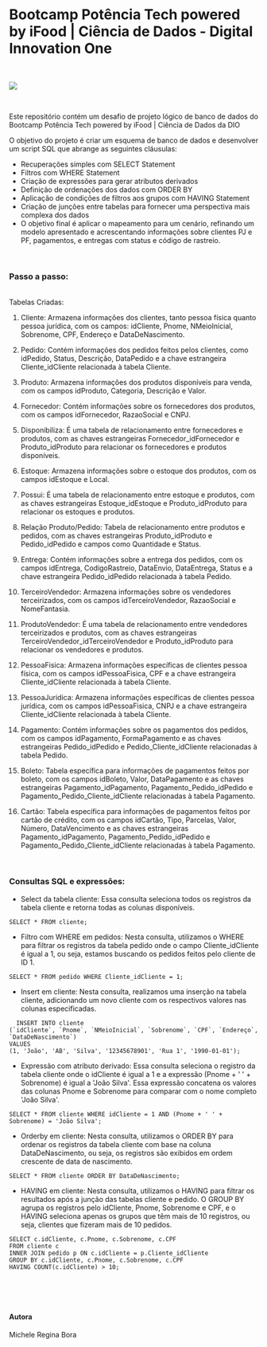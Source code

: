 # Bootcamp Potência Tech powered by iFood | Ciência de Dados - Digital Innovation One

</br>

![](https://img.shields.io/badge/MySQL-4479A1.svg?style=for-the-badge&logo=MySQL&logoColor=white)

</br> 

Este repositório contém um desafio de projeto lógico de banco de dados do Bootcamp Potência Tech powered by iFood | Ciência de Dados da DIO

O objetivo do projeto é criar um esquema de banco de dados e desenvolver um script SQL que abrange as seguintes cláusulas:
</br>

* Recuperações simples com SELECT Statement
* Filtros com WHERE Statement
* Criação de expressões para gerar atributos derivados
* Definição de ordenações dos dados com ORDER BY
* Aplicação de condições de filtros aos grupos com HAVING Statement
* Criação de junções entre tabelas para fornecer uma perspectiva mais complexa dos dados
* O objetivo final é aplicar o mapeamento para um cenário, refinando um modelo apresentado e acrescentando informações sobre clientes PJ e PF, pagamentos, e entregas com status e código de rastreio.

</br>

### Passo a passo:

</br>
Tabelas Criadas:

1. Cliente: Armazena informações dos clientes, tanto pessoa física quanto pessoa jurídica, com os campos: idCliente, Pnome, NMeioInicial, Sobrenome, CPF, Endereço e DataDeNascimento.

2. Pedido: Contém informações dos pedidos feitos pelos clientes, como idPedido, Status, Descrição, DataPedido e a chave estrangeira Cliente_idCliente relacionada à tabela Cliente.

3. Produto: Armazena informações dos produtos disponíveis para venda, com os campos idProduto, Categoria, Descrição e Valor.

4. Fornecedor: Contém informações sobre os fornecedores dos produtos, com os campos idFornecedor, RazaoSocial e CNPJ.

5. Disponibiliza: É uma tabela de relacionamento entre fornecedores e produtos, com as chaves estrangeiras Fornecedor_idFornecedor e Produto_idProduto para relacionar os fornecedores e produtos disponíveis.

6. Estoque: Armazena informações sobre o estoque dos produtos, com os campos idEstoque e Local.

7. Possui: É uma tabela de relacionamento entre estoque e produtos, com as chaves estrangeiras Estoque_idEstoque e Produto_idProduto para relacionar os estoques e produtos.

8. Relação Produto/Pedido: Tabela de relacionamento entre produtos e pedidos, com as chaves estrangeiras Produto_idProduto e Pedido_idPedido e campos como Quantidade e Status.

9. Entrega: Contém informações sobre a entrega dos pedidos, com os campos idEntrega, CodigoRastreio, DataEnvio, DataEntrega, Status e a chave estrangeira Pedido_idPedido relacionada à tabela Pedido.

10. TerceiroVendedor: Armazena informações sobre os vendedores terceirizados, com os campos idTerceiroVendedor, RazaoSocial e NomeFantasia.

11. ProdutoVendedor: É uma tabela de relacionamento entre vendedores terceirizados e produtos, com as chaves estrangeiras TerceiroVendedor_idTerceiroVendedor e Produto_idProduto para relacionar os vendedores e produtos.

12. PessoaFisica: Armazena informações específicas de clientes pessoa física, com os campos idPessoaFisica, CPF e a chave estrangeira Cliente_idCliente relacionada à tabela Cliente.

13. PessoaJuridica: Armazena informações específicas de clientes pessoa jurídica, com os campos idPessoaFisica, CNPJ e a chave estrangeira Cliente_idCliente relacionada à tabela Cliente.

14. Pagamento: Contém informações sobre os pagamentos dos pedidos, com os campos idPagamento, FormaPagamento e as chaves estrangeiras Pedido_idPedido e Pedido_Cliente_idCliente relacionadas à tabela Pedido.

15. Boleto: Tabela específica para informações de pagamentos feitos por boleto, com os campos idBoleto, Valor, DataPagamento e as chaves estrangeiras Pagamento_idPagamento, Pagamento_Pedido_idPedido e Pagamento_Pedido_Cliente_idCliente relacionadas à tabela Pagamento.

16. Cartão: Tabela específica para informações de pagamentos feitos por cartão de crédito, com os campos idCartão, Tipo, Parcelas, Valor, Número, DataVencimento e as chaves estrangeiras Pagamento_idPagamento, Pagamento_Pedido_idPedido e Pagamento_Pedido_Cliente_idCliente relacionadas à tabela Pagamento.

</br>

### Consultas SQL e expressões:

* Select da tabela cliente: Essa consulta seleciona todos os registros da tabela cliente e retorna todas as colunas disponíveis.

```mysql
SELECT * FROM cliente;
```

* Filtro com WHERE em pedidos: 
Nesta consulta, utilizamos o WHERE para filtrar os registros da tabela pedido onde o campo Cliente_idCliente é igual a 1, ou seja, estamos buscando os pedidos feitos pelo cliente de ID 1.

```mysql
SELECT * FROM pedido WHERE Cliente_idCliente = 1;
```

* Insert em cliente: Nesta consulta, realizamos uma inserção na tabela cliente, adicionando um novo cliente com os respectivos valores nas colunas especificadas.

```mysql
  INSERT INTO cliente
(`idCliente`, `Pnome`, `NMeioInicial`, `Sobrenome`, `CPF`, `Endereço`, `DataDeNascimento`)
VALUES 
(1, 'João', 'AB', 'Silva', '12345678901', 'Rua 1', '1990-01-01');
```

* Expressão com atributo derivado:
Essa consulta seleciona o registro da tabela cliente onde o idCliente é igual a 1 e a expressão (Pnome + ' ' + Sobrenome) é igual a 'João Silva'. Essa expressão concatena os valores das colunas Pnome e Sobrenome para comparar com o nome completo 'João Silva'.

```mysql
SELECT * FROM cliente WHERE idCliente = 1 AND (Pnome + ' ' + Sobrenome) = 'João Silva';
```


* Orderby em cliente: Nesta consulta, utilizamos o ORDER BY para ordenar os registros da tabela cliente com base na coluna DataDeNascimento, ou seja, os registros são exibidos em ordem crescente de data de nascimento.

```mysql
SELECT * FROM cliente ORDER BY DataDeNascimento;
```

* HAVING em cliente: Nesta consulta, utilizamos o HAVING para filtrar os resultados após a junção das tabelas cliente e pedido. O GROUP BY agrupa os registros pelo idCliente, Pnome, Sobrenome e CPF, e o HAVING seleciona apenas os grupos que têm mais de 10 registros, ou seja, clientes que fizeram mais de 10 pedidos.

```mysql
SELECT c.idCliente, c.Pnome, c.Sobrenome, c.CPF
FROM cliente c
INNER JOIN pedido p ON c.idCliente = p.Cliente_idCliente
GROUP BY c.idCliente, c.Pnome, c.Sobrenome, c.CPF
HAVING COUNT(c.idCliente) > 10;
```
</br>
</br>
</br>

#### Autora </br>
Michele Regina Bora
